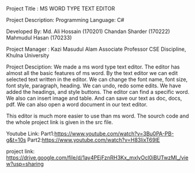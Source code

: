 Project Title : MS WORD TYPE TEXT EDITOR

Project Description:
	Programming Language: C#


Developed By: 
		Md. Ali Hossain (170201)
    Chandan Sharder (170222)
    Mahmudul Hasan (170233)

Project Manager : 
    Kazi Masudul Alam
    Associate Professor
    CSE Discipline,
    Khulna University
    
Project Desciption: 
                  We made a ms word type text editor. The editor has almost all the basic features of ms word.
By the text editor we can edit selected text written in the editor. We can change the font name, font size, font style, paragraph, heading. We can undo, redo some edits. We have added the headings, and style buttons. The editor can find a specific word. We also can insert image and table. And can save our text as doc, docs, pdf. We can also open a word document in our text editor.

This editor is much more easier to use than ms word.
The sourch code and the whole project link is given in the src file.


Youtube Link: Part1:https://www.youtube.com/watch?v=3Bu0PA-PB-g&t=10s
Part2:https://www.youtube.com/watch?v=H83lixT69lE

project link: https://drive.google.com/file/d/1ay4PEjFznRH3Kx_mxlyOcl0iBUTwzMI_/view?usp=sharing
